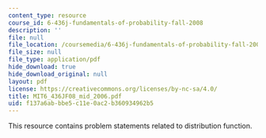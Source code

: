 ```yaml
---
content_type: resource
course_id: 6-436j-fundamentals-of-probability-fall-2008
description: ''
file: null
file_location: /coursemedia/6-436j-fundamentals-of-probability-fall-2008/f137a6abbbe5c11e0ac2b360934962b5_MIT6_436JF08_mid_2006.pdf
file_size: null
file_type: application/pdf
hide_download: true
hide_download_original: null
layout: pdf
license: https://creativecommons.org/licenses/by-nc-sa/4.0/
title: MIT6_436JF08_mid_2006.pdf
uid: f137a6ab-bbe5-c11e-0ac2-b360934962b5
---
```

This resource contains problem statements related to distribution function.
